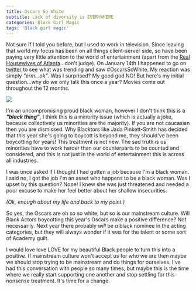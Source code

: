 ```yaml
---
title: Oscars So White
subtitle: Lack of diversity is EVERYWHERE
categories: Black Girl Magic
tags: 'Black girl magic'
---
```

Not sure if I told you before, but I used to work in television. Since leaving that world my focus has been on all things client-server side, so have been paying very little attention to the world of entertainment (apart from the [Real Housewives of Atlanta](http://www.bravotv.com/the-real-housewives-of-atlanta)...don't judge). On January 14th I happened to go on [twitter](https://twitter.com/tanya_powell) to see what was trending and saw #OscarsSoWhite. My reaction was simply _"erm...ok"_. Was I surprised? My good god NO! But here's my initial question...why do we only talk this once a year? Movies come out throughout the 12 months.

![](http://cdn.snarkfood.com/wp-content/uploads/2016/01/netzreporter-oscarssowhite-100-_v-standard644_eb9b19-470x264.jpg)

I'm an uncompromising proud black woman, however I don't think this is a **_"black thing"_**, I think this is a minority issue (which is actually a joke, because collectively us minorities are the majority). If you are not caucasian then you are dismissed. Why Blacktors like Jada Pinkett-Smith has decided that this year she's going to boycott is beyond me, they should've been boycotting for years! This treatment is not new. The sad truth is us minorities have to work harder than our counterparts to be counted and considered, and this is not just in the world of entertainment this is across all industries.

I was once asked if I thought I had gotten a job because I'm a black woman. I said no, I got the job I'm an asset who happens to be a black woman. Was I upset by this question? Nope! I knew she was just threatened and needed a poor excuse to make her feel better about her shallow insecurities.

_(Ok, enough about my life and back to my point.)_

So yes, the Oscars are oh so so white, but so is our mainstream culture. Will Black Actors boycotting this year's Oscars make a positive difference? Not necessarily. Next year there probably _will_ be _a_ black nominee in the acting categories, but they will always wonder if it was for the talent or some sort of Academy guilt.

I would love love LOVE for my beautiful Black people to turn this into a positive. If mainstream culture won't accept us for who we are then maybe we should stop trying to be mainstream and do things for ourselves. I've had this conversation with people so many times, but maybe this is the time where we really start supporting one another and stop settling for this nonsense treatment. It's time for a change.
